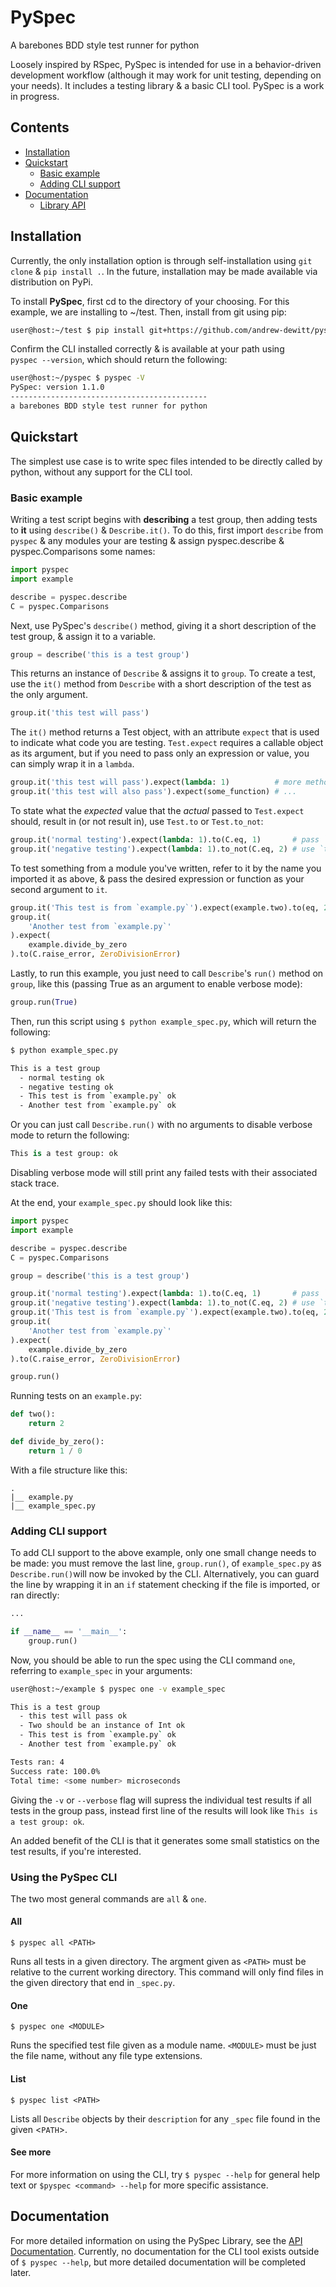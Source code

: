 PySpec
======
A barebones BDD style test runner for python 

Loosely inspired by RSpec, PySpec is intended for use in a behavior-driven 
development workflow (although it may work for unit testing, depending on 
your needs). It includes a testing library & a basic CLI tool. 
PySpec is a work in progress. 

Contents
--------

- [Installation](#installation)
- [Quickstart](#quickstart)
  - [Basic example](#basic-example)
  - [Adding CLI support](#adding-cli-support)
- [Documentation](#documentation)
  - [Library API](/docs/lib.md)

Installation
------------

Currently, the only installation option is through self-installation using 
`git clone` & `pip install .`. In the future, installation may be made available 
via distribution on PyPi. 

To install **PySpec**, first cd to the directory of your choosing. For 
this example, we are installing to ~/test. Then, install from git using pip:

```bash
user@host:~/test $ pip install git+https://github.com/andrew-dewitt/pyspec.git
```

Confirm the CLI installed correctly & is available at your path using  
`pyspec --version`, which should return the following: 

```bash
user@host:~/pyspec $ pyspec -V
PySpec: version 1.1.0
--------------------------------------------
a barebones BDD style test runner for python
```

Quickstart
----------


The simplest use case is to write spec files intended to be directly called 
by python, without any support for the CLI tool.

### Basic example

Writing a test script begins with **describing** a test group, then 
adding tests to **it** using `describe()` & `Describe.it()`. To do this, first 
import `describe` from `pyspec` & any modules your are testing & assign 
pyspec.describe & pyspec.Comparisons some names:

```python
import pyspec
import example

describe = pyspec.describe
C = pyspec.Comparisons
```

Next, use PySpec's `describe()` method, giving it a short description of 
the test group, & assign it to a variable. 

```python
group = describe('this is a test group')
```

This returns an instance of `Describe` & assigns it to `group`. To create a 
test, use the `it()` method from `Describe` with a short description of the 
test as the only argument.

```python
group.it('this test will pass')
```

The `it()` method returns a Test object, with an attribute `expect` that is
used to indicate what code you are testing. `Test.expect` requires a callable
object as its argument, but if you need to pass only an expression or value, 
you can simply wrap it in a `lambda`.

```python
group.it('this test will pass').expect(lambda: 1)          # more methods to follow ...
group.it('this test will also pass').expect(some_function) # ...
```

To state what the _expected_ value that the _actual_ passed to `Test.expect` should, 
result in (or not result in), use `Test.to` or `Test.to_not`:

```python
group.it('normal testing').expect(lambda: 1).to(C.eq, 1)       # pass `eq` from `pyspec.Comparisons`
group.it('negative testing').expect(lambda: 1).to_not(C.eq, 2) # use `to_not` to negate a result
```

To test something from a module you've written, refer to it by the name you 
imported it as above, & pass the desired expression or function as your 
second argument to `it`. 

```python
group.it('This test is from `example.py`').expect(example.two).to(eq, 2)
group.it(
    'Another test from `example.py`'
).expect(
    example.divide_by_zero
).to(C.raise_error, ZeroDivisionError)
```

Lastly, to run this example, you just need to call `Describe`'s `run()` 
method on `group`, like this (passing True as an argument to enable 
verbose mode):

```python
group.run(True)
```

Then, run this script using `$ python example_spec.py`, which will 
return the following:

```bash
$ python example_spec.py

This is a test group
  - normal testing ok
  - negative testing ok
  - This test is from `example.py` ok
  - Another test from `example.py` ok
```

Or you can just call `Describe.run()` with no arguments to disable 
verbose mode to return the following:

```python
This is a test group: ok
```

Disabling verbose mode will still print any failed tests with their
associated stack trace.

At the end, your `example_spec.py` should look like this:

```python
import pyspec
import example

describe = pyspec.describe
C = pyspec.Comparisons

group = describe('this is a test group')

group.it('normal testing').expect(lambda: 1).to(C.eq, 1)       # pass `eq` from `pyspec.Comparisons`
group.it('negative testing').expect(lambda: 1).to_not(C.eq, 2) # use `to_not` to negate a result
group.it('This test is from `example.py`').expect(example.two).to(eq, 2)
group.it(
    'Another test from `example.py`'
).expect(
    example.divide_by_zero
).to(C.raise_error, ZeroDivisionError)

group.run()
```

Running tests on an `example.py`: 

```python
def two():
    return 2

def divide_by_zero():
    return 1 / 0
```

With a file structure like this: 

```
.
|__ example.py
|__ example_spec.py

```

### Adding CLI support

To add CLI support to the above example, only one small change needs to be
made: you must remove the last line, `group.run()`, of `example_spec.py` 
as `Describe.run()`will now be invoked by the CLI. Alternatively, you can
guard the line by wrapping it in an `if` statement checking if the file
is imported, or ran directly:

```python
...

if __name__ == '__main__':
    group.run()
```

Now, you should be able to run the spec using the CLI command `one`, 
referring to `example_spec` in your arguments:

```bash
user@host:~/example $ pyspec one -v example_spec

This is a test group
  - this test will pass ok
  - Two should be an instance of Int ok
  - This test is from `example.py` ok
  - Another test from `example.py` ok

Tests ran: 4
Success rate: 100.0%
Total time: <some number> microseconds
```

Giving the `-v` or `--verbose` flag will supress the individual test results
if all tests in the group pass, instead first line of the results will look 
like `This is a test group: ok`.

An added benefit of the CLI is that it generates some small statistics
on the test results, if you're interested. 

### Using the PySpec CLI

The two most general commands are `all` & `one`.

#### All

`$ pyspec all <PATH>`

Runs all tests in a given directory. The argment given as `<PATH>` must be relative to 
the current working directory. This command will only find files in the given 
directory that end in `_spec.py`.

#### One

`$ pyspec one <MODULE>`

Runs the specified test file given as a module name. `<MODULE>` must be just the file
name, without any file type extensions.

#### List

`$ pyspec list <PATH>`

Lists all `Describe` objects by their `description` for any `_spec` file found in the 
given <`PATH`>.

#### See more

For more information on using the CLI, try `$ pyspec --help` for general help text 
or `$pyspec <command> --help` for more specific assistance.


Documentation
-------------

For more detailed information on using the PySpec Library, see the [API Documentation](/docs/lib.md). Currently, no documentation for the CLI tool exists outside of `$ pyspec --help`, but more detailed documentation will be completed later.
